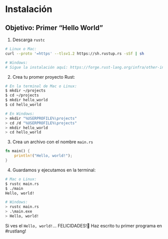 # Instalación

## Objetivo: Primer “Hello World”

1. Descarga `rustc`

```bash
# Linux o Mac:
curl --proto '=https' --tlsv1.2 https://sh.rustup.rs -sSf | sh

# Windows:
# Sigue la instalación aquí: https://forge.rust-lang.org/infra/other-installation-methods.html
```

2. Crea tu promer proyecto Rust:

```bash
# En la terminal de Mac o Linux:
$ mkdir ~/projects
$ cd ~/projects
$ mkdir hello_world
$ cd hello_world

# En Windows:
> mkdir "%USERPROFILE%\projects"
> cd /d "%USERPROFILE%\projects"
> mkdir hello_world
> cd hello_world
```

3. Crea un archivo con el nombre `main.rs`

```rs
fn main() {
    println!("Hello, world!");
}
```

4. Guardamos y ejecutamos en la terminal:

```bash
# Mac o Linux:
$ rustc main.rs
$ ./main
Hello, world!

# Windows:
> rustc main.rs
> .\main.exe
> Hello, world!

```

Si ves el `Hello, world!`… FELICIDADES!🎉 Haz escrito tu primer programa en #rustlang!

